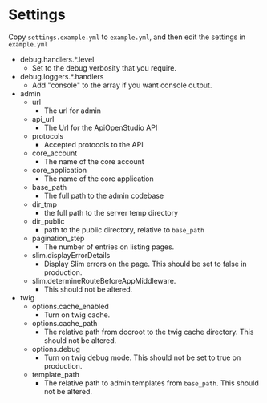 Settings
========

Copy ```settings.example.yml``` to ```example.yml```, and then edit the settings in ```example.yml```

* debug.handlers.*.level
    * Set to the debug verbosity that you require.
* debug.loggers.*.handlers
    * Add "console" to the array if you want console output.
* admin
    * url
        * The url for admin
    * api_url
        * The Url for the ApiOpenStudio API
    * protocols
        * Accepted protocols to the API
    * core_account
        * The name of the core account
    * core_application
        * The name of the core application
    * base_path
        * The full path to the admin codebase
    * dir_tmp
        * the full path to the server temp directory
    * dir_public
        * path to the public directory, relative to ```base_path```
    * pagination_step
        * The number of entries on listing pages.
    * slim.displayErrorDetails
        * Display Slim errors on the page. This should be set to false in production.
    * slim.determineRouteBeforeAppMiddleware.
        * This should not be altered.
* twig
    * options.cache_enabled
        * Turn on twig cache.
    * options.cache_path
        * The relative path from docroot to the twig cache directory. This should not be altered.
    * options.debug
        * Turn on twig debug mode. This should not be set to true on production.
    * template_path
        * The relative path to admin templates from ```base_path```. This should not be altered.
